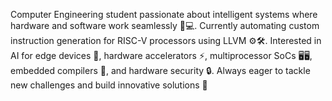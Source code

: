 Computer Engineering student passionate about intelligent systems where hardware and software work seamlessly 🤖💻. Currently automating custom instruction generation for RISC-V processors using LLVM ⚙️🛠️. 
Interested in AI for edge devices 🤖, hardware accelerators ⚡, multiprocessor SoCs 🖥️🖥️, embedded compilers 🧩, and hardware security 🔒. Always eager to tackle new challenges and build innovative solutions 🚀
